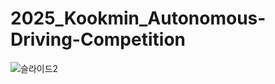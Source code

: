 # 2025_Kookmin_Autonomous-Driving-Competition
![슬라이드2](https://github.com/user-attachments/assets/a6fda189-8e58-4c75-a03b-dbaf816cc113)

